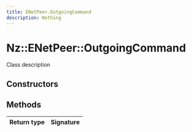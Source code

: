 ```yaml
---
title: ENetPeer.OutgoingCommand
description: Nothing
---
```


# Nz::ENetPeer::OutgoingCommand

Class description

## Constructors


## Methods

| Return type | Signature |
| ----------- | --------- |
